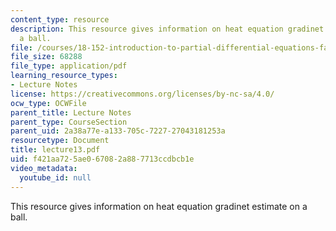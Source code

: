 ```yaml
---
content_type: resource
description: This resource gives information on heat equation gradinet estimate on
  a ball.
file: /courses/18-152-introduction-to-partial-differential-equations-fall-2005/f421aa725ae067082a887713ccdbcb1e_lecture13.pdf
file_size: 68288
file_type: application/pdf
learning_resource_types:
- Lecture Notes
license: https://creativecommons.org/licenses/by-nc-sa/4.0/
ocw_type: OCWFile
parent_title: Lecture Notes
parent_type: CourseSection
parent_uid: 2a38a77e-a133-705c-7227-27043181253a
resourcetype: Document
title: lecture13.pdf
uid: f421aa72-5ae0-6708-2a88-7713ccdbcb1e
video_metadata:
  youtube_id: null
---
```

This resource gives information on heat equation gradinet estimate on a ball.
